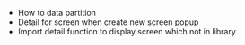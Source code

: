 
- How to data partition
- Detail for screen when create new screen popup 
- Import detail function to display screen which not in library
